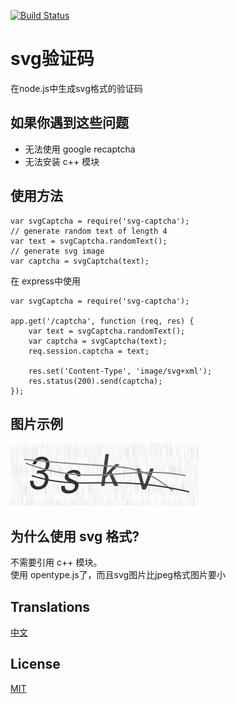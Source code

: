 [![Build Status](https://travis-ci.org/steambap/svg-captcha.svg?branch=master)](https://travis-ci.org/steambap/svg-captcha)

# svg验证码

在node.js中生成svg格式的验证码

## 如果你遇到这些问题

- 无法使用 google recaptcha
- 无法安装 c++ 模块

## 使用方法
```
var svgCaptcha = require('svg-captcha');
// generate random text of length 4
var text = svgCaptcha.randomText();
// generate svg image
var captcha = svgCaptcha(text);
```
在 express中使用
```
var svgCaptcha = require('svg-captcha');

app.get('/captcha', function (req, res) {
	var text = svgCaptcha.randomText();
	var captcha = svgCaptcha(text);
	req.session.captcha = text;
	
	res.set('Content-Type', 'image/svg+xml');
	res.status(200).send(captcha);
});
```

## 图片示例
![image](media/example.svg)

## 为什么使用 svg 格式?

不需要引用 c++ 模块。  
使用 opentype.js了，而且svg图片比jpeg格式图片要小

## Translations
[中文](README_CN.md)

## License
[MIT](LICENSE.md)